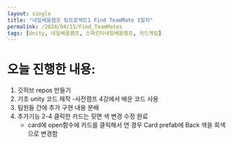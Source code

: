 ```yaml
---
layout: single
title: "내일배움캠프 팀프로젝트1 Find TeamMate 1일차"
permalink: /2024/04/15/Find_TeamMates
tags: [Unity, 내일배움캠프, 스파르타내일배움캠프, 카드게임]
---
```


# 오늘 진행한 내용:
1. 깃허브 repos 만들기
2. 기초 unity 코드 제작
   -사전캠프 4강에서 배운 코드 사용
3. 팀원들 간에 추가 구현 내용 분배
4. 추가기능 2-4 클릭한 카드는 뒷면 색 변경 수정 완료
   - card에 open함수에 카드를 클릭해서 연 경우 Card prefab에 Back 색을 회색으로 변경함
